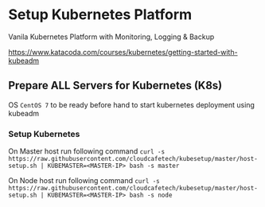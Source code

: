 # Setup Kubernetes Platform
Vanila Kubernetes Platform with Monitoring, Logging & Backup

https://www.katacoda.com/courses/kubernetes/getting-started-with-kubeadm

## Prepare ALL Servers for Kubernetes (K8s)
OS ```CentOS 7``` to be ready before hand to start kubernetes deployment using kubeadm

### Setup Kubernetes

On Master host run following command
```curl -s https://raw.githubusercontent.com/cloudcafetech/kubesetup/master/host-setup.sh | KUBEMASTER=<MASTER-IP> bash -s master```

On Node host run following command
```curl -s https://raw.githubusercontent.com/cloudcafetech/kubesetup/master/host-setup.sh | KUBEMASTER=<MASTER-IP> bash -s node```
